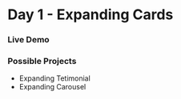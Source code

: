 # Day 1 - Expanding Cards 

### Live Demo  


### Possible Projects

- Expanding Tetimonial
- Expanding Carousel


